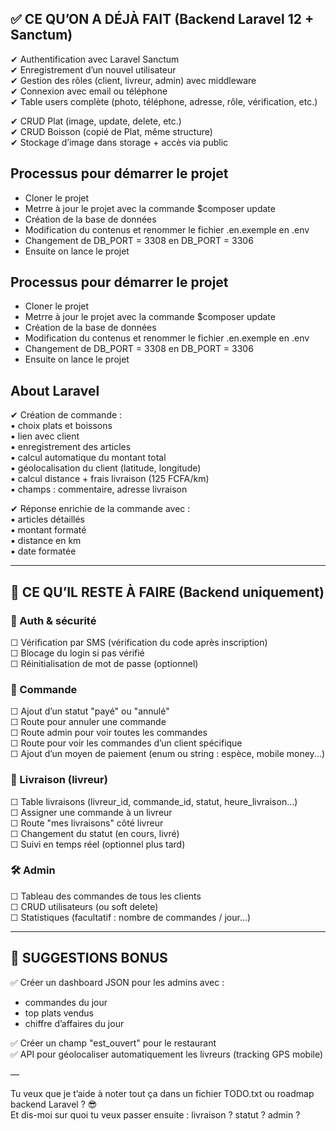 ## ✅ CE QU’ON A DÉJÀ FAIT (Backend Laravel 12 + Sanctum)

✔ Authentification avec Laravel Sanctum  
✔ Enregistrement d’un nouvel utilisateur  
✔ Gestion des rôles (client, livreur, admin) avec middleware  
✔ Connexion avec email ou téléphone  
✔ Table users complète (photo, téléphone, adresse, rôle, vérification, etc.)


✔ CRUD Plat (image, update, delete, etc.)  
✔ CRUD Boisson (copié de Plat, même structure)  
✔ Stockage d’image dans storage + accès via public  

## Processus pour démarrer le projet
- Cloner le projet
- Metrre à jour le projet avec la commande $composer update
- Création de la base de données
- Modification du contenus et renommer le fichier .en.exemple en .env
- Changement de DB_PORT = 3308 en DB_PORT = 3306
- Ensuite on lance le projet

## Processus pour démarrer le projet
- Cloner le projet
- Metrre à jour le projet avec la commande $composer update
- Création de la base de données
- Modification du contenus et renommer le fichier .en.exemple en .env
- Changement de DB_PORT = 3308 en DB_PORT = 3306
- Ensuite on lance le projet

## About Laravel
✔ Création de commande :  
   ▪ choix plats et boissons  
   ▪ lien avec client  
   ▪ enregistrement des articles  
   ▪ calcul automatique du montant total  
   ▪ géolocalisation du client (latitude, longitude)  
   ▪ calcul distance + frais livraison (125 FCFA/km)  
   ▪ champs : commentaire, adresse livraison  

✔ Réponse enrichie de la commande avec :  
   ▪ articles détaillés  
   ▪ montant formaté  
   ▪ distance en km  
   ▪ date formatée

---

## 🔧 CE QU’IL RESTE À FAIRE (Backend uniquement)

### 🔐 Auth & sécurité
☐ Vérification par SMS (vérification du code après inscription)  
☐ Blocage du login si pas vérifié  
☐ Réinitialisation de mot de passe (optionnel)  

### 🛒 Commande
☐ Ajout d’un statut "payé" ou "annulé"  
☐ Route pour annuler une commande  
☐ Route admin pour voir toutes les commandes  
☐ Route pour voir les commandes d’un client spécifique  
☐ Ajout d’un moyen de paiement (enum ou string : espèce, mobile money...)

### 🛵 Livraison (livreur)
☐ Table livraisons (livreur_id, commande_id, statut, heure_livraison...)  
☐ Assigner une commande à un livreur  
☐ Route "mes livraisons" côté livreur  
☐ Changement du statut (en cours, livré)  
☐ Suivi en temps réel (optionnel plus tard)

### 🛠️ Admin
☐ Tableau des commandes de tous les clients  
☐ CRUD utilisateurs (ou soft delete)  
☐ Statistiques (facultatif : nombre de commandes / jour...)

---

## 📌 SUGGESTIONS BONUS

✅ Créer un dashboard JSON pour les admins avec :

- commandes du jour
- top plats vendus
- chiffre d’affaires du jour

✅ Créer un champ "est_ouvert" pour le restaurant  
✅ API pour géolocaliser automatiquement les livreurs (tracking GPS mobile)

—

Tu veux que je t’aide à noter tout ça dans un fichier TODO.txt ou roadmap backend Laravel ? 😎  
Et dis-moi sur quoi tu veux passer ensuite : livraison ? statut ? admin ?